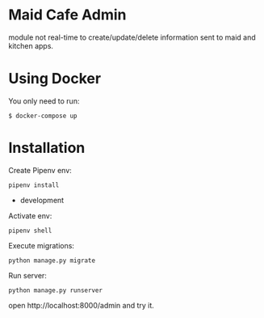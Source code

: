 Maid Cafe Admin
====

module not real-time to create/update/delete information sent to maid and kitchen apps.

# Using Docker

You only need to run:

```
$ docker-compose up
```

# Installation

Create Pipenv env:

```
pipenv install
```

* development

Activate env:

```
pipenv shell
```

Execute migrations:

```
python manage.py migrate
```

Run server:

```
python manage.py runserver
```

open http://localhost:8000/admin and try it.
